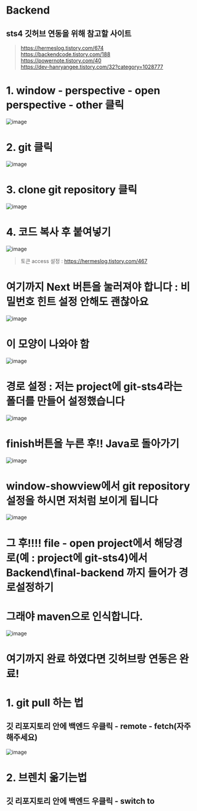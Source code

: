 # Backend
## sts4 깃허브 연동을 위해 참고할 사이트
> https://hermeslog.tistory.com/674  
> https://backendcode.tistory.com/188  
> https://powernote.tistory.com/40  
> https://dev-hanryangee.tistory.com/32?category=1028777  
# 1. window - perspective - open perspective - other 클릭
![image](https://github.com/final-1-joe/Backend/assets/126868160/a94fb23a-3173-4198-b9d5-71c665aca3de)

# 2. git 클릭
![image](https://github.com/final-1-joe/Backend/assets/126868160/930d751c-b9f3-4b9c-81ad-ae035ddc142b)

# 3. clone git repository 클릭
![image](https://github.com/final-1-joe/Backend/assets/126868160/8f02b7c8-1963-4de9-aaf6-57260185d379)

# 4. 코드 복사 후 붙여넣기
![image](https://github.com/final-1-joe/Backend/assets/126868160/96eea202-f3c4-4765-aaed-89361f2299d7)
> 토큰 access 설정 : https://hermeslog.tistory.com/467
# 여기까지 Next 버튼을 눌러져야 합니다 : 비밀번호 힌트 설정 안해도 괜찮아요
![image](https://github.com/final-1-joe/Backend/assets/126868160/ff9e1e20-d88d-48c4-a119-1a86357cfee2)
# 이 모양이 나와야 함
![image](https://github.com/final-1-joe/Backend/assets/126868160/f37c71a5-c1a3-4ec9-98e6-d43877216053)
# 경로 설정 : 저는 project에 git-sts4라는 폴더를 만들어 설정했습니다
![image](https://github.com/final-1-joe/Backend/assets/126868160/284eddee-364b-4e2f-b0ef-dba3670127f8)
# finish버튼을 누른 후!! Java로 돌아가기
![image](https://github.com/final-1-joe/Backend/assets/126868160/f110b97b-6eb0-481d-b8bc-5fab1b9e3d81)
# window-showview에서 git repository설정을 하시면 저처럼 보이게 됩니다
![image](https://github.com/final-1-joe/Backend/assets/126868160/18abb673-7f1e-4384-b58a-57f2f9a53280)
# 그 후!!!! file - open project에서 해당경로(예 : project에 git-sts4)에서 Backend\final-backend 까지 들어가 경로설정하기
# 그래야 maven으로 인식합니다.
![image](https://github.com/final-1-joe/Backend/assets/126868160/1c7a1feb-fa4d-4e9c-8c6f-13f2ecb44265)
# 여기까지 완료 하였다면 깃허브랑 연동은 완료!
# 1. git pull 하는 법
## 깃 리포지토리 안에 백엔드 우클릭 - remote - fetch(자주 해주세요)
![image](https://github.com/final-1-joe/Backend/assets/126868160/e7b11cd3-5091-4dc7-88f2-8cfe46e4e170)
# 2. 브렌치 옮기는법
## 깃 리포지토리 안에 백엔드 우클릭 - switch to
